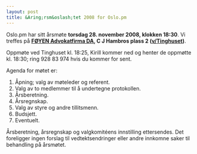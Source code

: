 ```yaml
---
layout: post
title: &Aring;rsm&oslash;tet 2008 for Oslo.pm
---
```

<p>Oslo.pm har sitt årsmøte <strong>torsdag 28. november 2008, klokken
18:30</strong>. Vi treffes på
<strong><a href="http://www.foyen.no/" title="Link firmasider">FØYEN Advokatfirma DA</a>, C J Hambros plass 2 (<a href="http://www.gulesider.no/kart/#id%3Dc_Z0HB23O3%26lon%3D597354.977088%26lat%3D6643333.560761%26zoom%3D15%26layers%3DB0000%26tab%3Dyellow" title="Link til karttjeneste">v/Tinghuset</a>)</strong>.</p>

<p>Oppmøte ved Tinghuset kl. 18:25, Kirill kommer ned og henter de oppmøtte kl. 18:30; ring 928 83 974 hvis du kommer for sent.</p>

<p>
Agenda for møtet er:
</p>
<ol>
  <li> Åpning; valg av møteleder og referent.</li>
  <li> Valg av to medlemmer til å undertegne protokollen.</li>
  <li> Årsberetning.</li>
  <li> Årsregnskap.</li>
  <li> Valg av styre og andre tillitsmenn.</li>
  <li> Budsjett.</li>
  <!-- li> Vedtektsendringer.</li -->
  <li> Eventuelt.</li>
</ol>

<p>Årsberetning, årsregnskap og valgkomitéens innstilling ettersendes. Det foreligger ingen forslag til vedtektsendringer eller andre innkomne saker til behandling på årsmøtet.</p>
